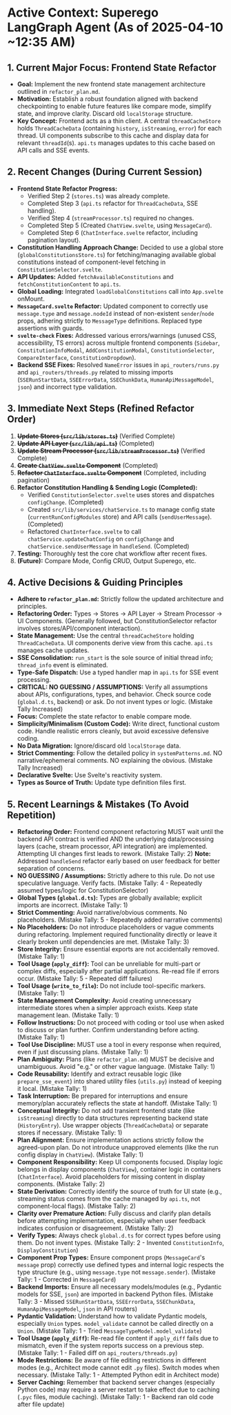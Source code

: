  # Active Context: Superego LangGraph Agent (As of 2025-04-10 ~12:35 AM)

## 1. Current Major Focus: Frontend State Refactor

*   **Goal:** Implement the new frontend state management architecture outlined in `refactor_plan.md`.
*   **Motivation:** Establish a robust foundation aligned with backend checkpointing to enable future features like compare mode, simplify state, and improve clarity. Discard old `localStorage` structure.
*   **Key Concept:** Frontend acts as a thin client. A central `threadCacheStore` holds `ThreadCacheData` (containing `history`, `isStreaming`, `error`) for each thread. UI components subscribe to this cache and display data for relevant `threadId`(s). `api.ts` manages updates to this cache based on API calls and SSE events.

## 2. Recent Changes (During Current Session)

*   **Frontend State Refactor Progress:**
    *   Verified Step 2 (`stores.ts`) was already complete.
    *   Completed Step 3 (`api.ts` refactor for `ThreadCacheData`, SSE handling).
    *   Verified Step 4 (`streamProcessor.ts`) required no changes.
    *   Completed Step 5 (Created `ChatView.svelte`, using `MessageCard`).
    *   Completed Step 6 (`ChatInterface.svelte` refactor, including pagination layout).
*   **Constitution Handling Approach Change:** Decided to use a global store (`globalConstitutionsStore.ts`) for fetching/managing available global constitutions instead of component-level fetching in `ConstitutionSelector.svelte`.
*   **API Updates:** Added `fetchAvailableConstitutions` and `fetchConstitutionContent` to `api.ts`.
*   **Global Loading:** Integrated `loadGlobalConstitutions` call into `App.svelte` onMount.
*   **`MessageCard.svelte` Refactor:** Updated component to correctly use `message.type` and `message.nodeId` instead of non-existent `sender`/`node` props, adhering strictly to `MessageType` definitions. Replaced type assertions with guards.
*   **`svelte-check` Fixes:** Addressed various errors/warnings (unused CSS, accessibility, TS errors) across multiple frontend components (`Sidebar`, `ConstitutionInfoModal`, `AddConstitutionModal`, `ConstitutionSelector`, `CompareInterface`, `ConstitutionDropdown`).
*   **Backend SSE Fixes:** Resolved `NameError` issues in `api_routers/runs.py` and `api_routers/threads.py` related to missing imports (`SSERunStartData`, `SSEErrorData`, `SSEChunkData`, `HumanApiMessageModel`, `json`) and incorrect type validation.

## 3. Immediate Next Steps (Refined Refactor Order)

1.  ~~**Update Stores (`src/lib/stores.ts`)**~~ (Verified Complete)
2.  ~~**Update API Layer (`src/lib/api.ts`)**~~ (Completed)
3.  ~~**Update Stream Processor (`src/lib/streamProcessor.ts`)**~~ (Verified Complete)
4.  ~~**Create `ChatView.svelte` Component**~~ (Completed)
5.  ~~**Refactor `ChatInterface.svelte` Component**~~ (Completed, including pagination)
6.  **Refactor Constitution Handling & Sending Logic (Completed):**
    *   Verified `ConstitutionSelector.svelte` uses stores and dispatches `configChange`. (Completed)
    *   Created `src/lib/services/chatService.ts` to manage config state (`currentRunConfigModules` store) and API calls (`sendUserMessage`). (Completed)
    *   Refactored `ChatInterface.svelte` to call `chatService.updateChatConfig` on `configChange` and `chatService.sendUserMessage` in `handleSend`. (Completed)
7.  **Testing:** Thoroughly test the core chat workflow after recent fixes.
8.  **(Future):** Compare Mode, Config CRUD, Output Superego, etc.

## 4. Active Decisions & Guiding Principles

*   **Adhere to `refactor_plan.md`:** Strictly follow the updated architecture and principles.
*   **Refactoring Order:** Types -> Stores -> API Layer -> Stream Processor -> UI Components. (Generally followed, but ConstitutionSelector refactor involves stores/API/component interaction).
*   **State Management:** Use the central `threadCacheStore` holding `ThreadCacheData`. UI components derive view from this cache. `api.ts` manages cache updates.
*   **SSE Consolidation:** `run_start` is the sole source of initial thread info; `thread_info` event is eliminated.
*   **Type-Safe Dispatch:** Use a typed handler map in `api.ts` for SSE event processing.
*   **CRITICAL: NO GUESSING / ASSUMPTIONS:** Verify all assumptions about APIs, configurations, types, and behavior. Check source code (`global.d.ts`, backend) or ask. Do not invent types or logic. (Mistake Tally Increased)
*   **Focus:** Complete the state refactor to enable compare mode.
*   **Simplicity/Minimalism (Custom Code):** Write direct, functional custom code. Handle realistic errors cleanly, but avoid excessive defensive coding.
*   **No Data Migration:** Ignore/discard old `localStorage` data.
*   **Strict Commenting:** Follow the detailed policy in `systemPatterns.md`. NO narrative/ephemeral comments. NO explaining the obvious. (Mistake Tally Increased)
*   **Declarative Svelte:** Use Svelte's reactivity system.
*   **Types as Source of Truth:** Update type definition files first.

## 5. Recent Learnings & Mistakes (To Avoid Repetition)

*   **Refactoring Order:** Frontend component refactoring MUST wait until the backend API contract is verified AND the underlying data/processing layers (cache, stream processor, API integration) are implemented. Attempting UI changes first leads to rework. (Mistake Tally: 2) **Note:** Addressed `handleSend` refactor early based on user feedback for better separation of concerns.
*   **NO GUESSING / Assumptions:** Strictly adhere to this rule. Do not use speculative language. Verify facts. (Mistake Tally: 4 - Repeatedly assumed types/logic for ConstitutionSelector)
*   **Global Types (`global.d.ts`):** Types are globally available; explicit imports are incorrect. (Mistake Tally: 1)
*   **Strict Commenting:** Avoid narrative/obvious comments. No placeholders. (Mistake Tally: 5 - Repeatedly added narrative comments)
*   **No Placeholders:** Do not introduce placeholders or vague comments during refactoring. Implement required functionality directly or leave it clearly broken until dependencies are met. (Mistake Tally: 3)
*   **Store Integrity:** Ensure essential exports are not accidentally removed. (Mistake Tally: 1)
*   **Tool Usage (`apply_diff`):** Tool can be unreliable for multi-part or complex diffs, especially after partial applications. Re-read file if errors occur. (Mistake Tally: 5 - Repeated diff failures)
*   **Tool Usage (`write_to_file`):** Do not include tool-specific markers. (Mistake Tally: 1)
*   **State Management Complexity:** Avoid creating unnecessary intermediate stores when a simpler approach exists. Keep state management lean. (Mistake Tally: 1)
*   **Follow Instructions:** Do not proceed with coding or tool use when asked to discuss or plan further. Confirm understanding before acting. (Mistake Tally: 1)
*   **Tool Use Discipline:** MUST use a tool in every response when required, even if just discussing plans. (Mistake Tally: 1)
*   **Plan Ambiguity:** Plans (like `refactor_plan.md`) MUST be decisive and unambiguous. Avoid "e.g." or other vague language. (Mistake Tally: 1)
*   **Code Reusability:** Identify and extract reusable logic (like `prepare_sse_event`) into shared utility files (`utils.py`) instead of keeping it local. (Mistake Tally: 1)
*   **Task Interruption:** Be prepared for interruptions and ensure memory/plan accurately reflects the state at handoff. (Mistake Tally: 1)
*   **Conceptual Integrity:** Do not add transient frontend state (like `isStreaming`) directly to data structures representing backend state (`HistoryEntry`). Use wrapper objects (`ThreadCacheData`) or separate stores if necessary. (Mistake Tally: 1)
*   **Plan Alignment:** Ensure implementation actions strictly follow the agreed-upon plan. Do not introduce unapproved elements (like the run config display in `ChatView`). (Mistake Tally: 1)
*   **Component Responsibility:** Keep UI components focused. Display logic belongs in display components (`ChatView`), container logic in containers (`ChatInterface`). Avoid placeholders for missing content in display components. (Mistake Tally: 2)
*   **State Derivation:** Correctly identify the source of truth for UI state (e.g., streaming status comes from the cache managed by `api.ts`, not component-local flags). (Mistake Tally: 2)
*   **Clarity over Premature Action:** Fully discuss and clarify plan details before attempting implementation, especially when user feedback indicates confusion or disagreement. (Mistake Tally: 2)
*   **Verify Types:** Always check `global.d.ts` for correct types before using them. Do not invent types. (Mistake Tally: 2 - Invented `ConstitutionInfo`, `DisplayConstitution`)
*   **Component Prop Types:** Ensure component props (`MessageCard`'s `message` prop) correctly use defined types and internal logic respects the type structure (e.g., using `message.type` not `message.sender`). (Mistake Tally: 1 - Corrected in `MessageCard`)
*   **Backend Imports:** Ensure all necessary models/modules (e.g., Pydantic models for SSE, `json`) are imported in backend Python files. (Mistake Tally: 3 - Missed `SSERunStartData`, `SSEErrorData`, `SSEChunkData`, `HumanApiMessageModel`, `json` in API routers)
*   **Pydantic Validation:** Understand how to validate Pydantic models, especially `Union` types. `model_validate` cannot be called directly on a `Union`. (Mistake Tally: 1 - Tried `MessageTypeModel.model_validate`)
*   **Tool Usage (`apply_diff`):** Re-read file content if `apply_diff` fails due to mismatch, even if the system reports success on a previous step. (Mistake Tally: 1 - Failed diff on `api_routers/threads.py`)
*   **Mode Restrictions:** Be aware of file editing restrictions in different modes (e.g., Architect mode cannot edit `.py` files). Switch modes when necessary. (Mistake Tally: 1 - Attempted Python edit in Architect mode)
*   **Server Caching:** Remember that backend server changes (especially Python code) may require a server restart to take effect due to caching (`.pyc` files, module caching). (Mistake Tally: 1 - Backend ran old code after file update)
